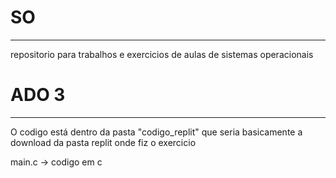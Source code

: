 # SO
------------
repositorio para trabalhos e exercicios de aulas de sistemas operacionais

# ADO 3
----------
O codigo está dentro da pasta "codigo_replit" que seria basicamente a download da pasta replit onde fiz o exercicio 

main.c -> codigo em c

